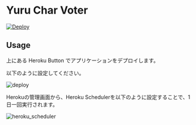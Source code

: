 # Yuru Char Voter

[![Deploy](https://www.herokucdn.com/deploy/button.png)](https://heroku.com/deploy)

## Usage

上にある Heroku Button でアプリケーションをデプロイします。

以下のように設定してください。

![deploy](https://cloud.githubusercontent.com/assets/6875/4212207/21fd18da-3898-11e4-82f6-fa15083428a0.png)

Herokuの管理画面から、Heroku Schedulerを以下のように設定することで、1日一回実行されます。

![heroku_scheduler](https://cloud.githubusercontent.com/assets/6875/4212211/25ed9f1e-3898-11e4-9f4c-2db4f2808387.png)
